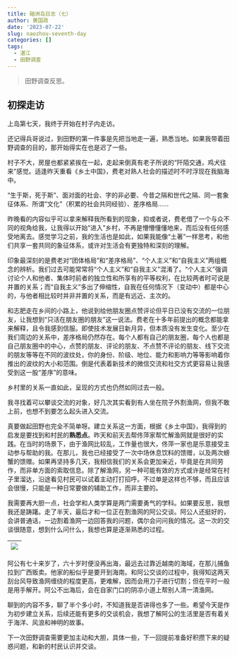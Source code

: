 ```yaml
---
title: 硇洲岛日志（七）
author: 黄国政
date: '2023-07-22'
slug: naozhou-seventh-day
categories: []
tags:
  - 湛江
  - 田野调查
---
```


> 田野调查反思。

<!--more-->

## 初探走访

上岛第七天，我终于开始在村子内走访。

还记得兵哥说过，到田野的第一件事是先把当地走一遍，熟悉当地。如果我带着田野调查的目的，那开始得实在也是迟了一些。

村子不大，房屋也都紧紧挨在一起，走起来倒真有老子所说的“阡陌交通，鸡犬往来”感觉。适逢昨天重看《乡土中国》，费老对熟人社会的描述时不时浮现在我脑海中。

“生于斯，死于斯”、面对面的社会、字的非必要、今昔之隔和世代之隔、同一套象征体系、所谓“文化”（积累的社会共同经验）、差序格局……

昨晚看的内容似乎可以拿来解释我所看到的现象，抑或者说，费老借了一个与众不同的视角给我，让我得以开始“进入”乡村，不再是懵懵懂懂地来，而后没有任何感受地离去。感觉学习之前，我的生活也是如此，如果我能像“土著”一样思考，和他们共享一套共同的象征体系，或许对生活会有更独特和深刻的理解。

印象最深刻的是费老对“团体格局”和“差序格局”、“个人主义”和“自我主义”两组概念的辨析。我们过去可能常常将“个人主义”和“自我主义”混淆了。“个人主义”强调讨论个人和他者、集体时前者的独立性和所享有的平等权利，在比较两者时可说是并置的关系；而“自我主义”多出了伸缩性，自我在任何情况下（变动中）都是中心的，与他者相比较时并非并置的关系，而是有远近、主次的。

和志肥走在乡间的小路上，他说到给他朋友圈点赞评论但平日已没有交流的一位朋友，让我想到“只活在朋友圈的朋友”这一说法。费老在十多年前提出的概念都能拿来解释，且令我感到信服。即使技术发展日新月异，但本质没有发生变化。至少在我们周边的关系中，差序格局仍然存在。每个人都有自己的朋友圈，每个人也都是自己朋友圈中的中心，点赞的朋友、评论的朋友、不点赞不评论的朋友、线下交流的朋友等等在不同的波纹处，你的身份、阶级、地位、能力和影响力等等影响着你推出的波纹的大小和范围。倒是代表着新技术的微信交流和社交方式更容易让我感受到这一股“差序”的意味。

乡村里的关系一直如此，呈现的方式也仍然如同过去一般。

我寻找着可以攀谈交流的对象，好几次其实看到有人坐在院子外割渔网，但我不敢上前，也想不到要怎么起头进入交流。

真要做起田野也完全不简单呀。建立关系这一方面，根据《乡土中国》，我得到的启发是要找到和村民的**熟悉点**。昨天和前天去帮佟萍家帮忙解渔网就是很好的实践。在当时的场景下，由于渔网比较乱，工作量也很大，佟萍一家也是乐意接受主动参与帮助的我。在那儿，我也已经接受了一次中场休息饮料的馈赠，以及两次螃蟹的馈赠。如果再坚持多几天，我相信我们的关系会更加亲近，毕竟是在共同劳作，而非单方面的索取信息。除了解渔网，另一种可能有效的方式或许是经常在村子里溜达，沿途看见村民可以试着主动打打招呼。不过单是这样也不够，而且应该会很慢，只能是一种日常要做的辅助工作，而非主要的。

我需要再大胆一点，社会学和人类学算是两门需要勇气的学科。如果要反思，我想我还是踌躇。走了半天，最后才和一位正在割渔网的阿公交谈。阿公人还挺好的，会讲普通话，一边割着渔网一边回答我的问题，偶尔会问问我的情况。这一次的交谈很随意，想到什么问什么，我想也算是逐渐熟悉的过程。

|![](/images/posts/2023/07/07-22-talk-with-villager.jpg)|
|:-:|

阿公有七十来岁了，六十岁时便没再出海，最远去过靠近越南的海域，在那儿捕鱼拉到广西贩卖。他家的船似乎是要开到海南。和阿公交谈的过程中，我得知这两天刮台风导致渔网缠绕的程度更高，更难解，因而会用刀子进行切割；但在平时一般是用手解开。阿公不出海后，会在自家门口的阴凉小道上帮别人清一清渔网。

聊到的内容不多，聊了半个多小时，不知道我是否讲得也多了一些。希望今天是作为初步建立关系，后续还能有更多的交谈机会，我想了解阿公的生活里是否有着关于海洋、风浪和神明的故事。

下一次田野调查需要更加主动和大胆，具体一些，下一回提前准备好积攒下来的疑惑问题，和新的村民认识并交谈。
